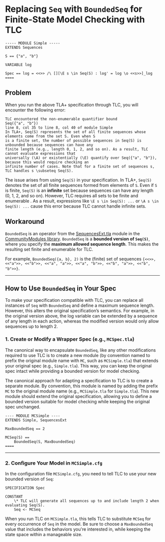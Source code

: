 # Replacing `Seq` with `BoundedSeq` for Finite-State Model Checking with TLC

```tla
----- MODULE Simple -----
EXTENDS Sequences

S == {"a", "b"}

VARIABLE log

Spec == log = <<>> /\ [][\E s \in Seq(S) : log' = log \o <<s>>]_log
====
```

## Problem

When you run the above TLA+ specification through TLC, you will encounter the following error:

```
TLC encountered the non-enumerable quantifier bound
Seq({"a", "b"})
line 8, col 35 to line 8, col 40 of module Simple
In TLA+, Seq(S) represents the set of all finite sequences whose elements come from the set S. Even when S
is a finite set, the number of possible sequences in Seq(S) is unbounded because sequences can have any
finite length (e.g., length 0, 1, 2, and so on). As a result, TLC cannot evaluate expressions that
universally (\A) or existentially (\E) quantify over Seq({"a", "b"}), because this would require checking an
infinite number of cases. Note that for a finite set of sequences s, TLC handles s \subseteq Seq(S).
```

The issue arises from using `Seq(S)` in your specification. In TLA+, `Seq(S)` denotes the set of all finite 
sequences formed from elements of `S`. Even if `S` is finite, `Seq(S)` is an **infinite** set because sequences
can have any length (0, 1, 2, and so on). However, TLC requires all sets to be finite and enumerable . As a
result, expressions like `\E s \in Seq(S): ...` or `\A s \in Seq(S): ...` cause this error because TLC cannot
handle infinite sets.

## Workaround

`BoundedSeq` is an operator from the [SequencesExt.tla](https://github.com/tlaplus/CommunityModules/blob/master/modules/SequencesExt.tla)
module in the [CommunityModules library](https://modules.tlapl.us). `BoundedSeq` is a **bounded version of
`Seq(S)`**, where you specify the **maximum allowed sequence length**. This makes the resulting set finite
and enumerable for TLC.

For example, `BoundedSeq({a, b}, 2)` is the (finite) set of sequences 
`{<<>>, <<"a">>, <<"b">>, <<"a", "a">>, <<"a", "b">>, <<"b", "a">>, <<"b", "b">>}`.

---

## How to Use `BoundedSeq` in Your Spec

To make your specification compatible with TLC, you can replace all instances of `Seq` with `BoundedSeq` and
define a maximum sequence length. However, this alters the original specification’s semantics. For example,
in the original version above, the log variable can be extended by a sequence of any length in each action,
whereas the modified version would only allow sequences up to length 2.

### 1. Create or Modify a Wrapper Spec (e.g., `MCSpec.tla`)

The canonical way to encapsulate `BoundedSeq`, like any other modifications required to use TLC is to create
a new module (by convention named to prefix the original module name with `MC`, such as `MCSimple.tla`) that
extends your original spec (e.g., `Simple.tla`). This way, you can keep the original spec intact while
providing a bounded version for model checking.

The canonical approach for adapting a specification to TLC is to create a separate module. By convention,
this module is named by adding the prefix `MC` to the original module name (e.g., `MCSimple.tla` for
`Simple.tla`). This new module should extend the original specification, allowing you to define a bounded
version suitable for model checking while keeping the original spec unchanged.


```tla
---- MODULE MCSimple ----
EXTENDS Simple, SequencesExt

MaxBoundedSeq == 2

MCSeq(S) ==
    BoundedSeq(S, MaxBoundedSeq)
====
```

---

### 2. Configure Your Model in `MCSimple.cfg`

In the configuration file `MCSimple.cfg`, you need to tell TLC to use your new bounded version of `Seq`:

```
SPECIFICATION Spec

CONSTANT
    \* TLC will generate all sequences up to and include length 2 when evaluating Seq(S).
    Seq <- MCSeq
```

When you run TLC on `MCSimple.tla`, this tells TLC to substitute `MCSeq` for every occurrence of `Seq` in
the model. Be sure to choose a `MaxBoundedSeq` value that includes the behaviors you're interested in,
while keeping the state space within a manageable size.
